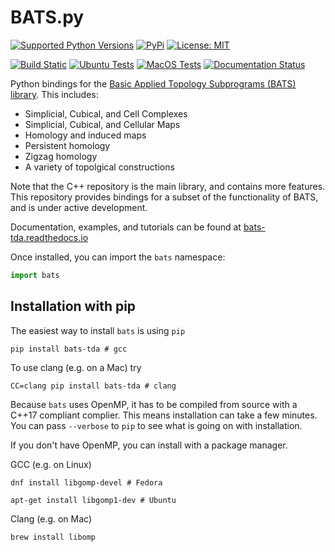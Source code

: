 # BATS.py

[![Supported Python Versions](https://img.shields.io/pypi/pyversions/bats-tda.svg)](https://pypi.org/project/bats-tda/)
[![PyPi](https://img.shields.io/pypi/v/bats-tda.svg)](https://pypi.org/project/bats-tda/)
[![License: MIT](https://img.shields.io/badge/License-MIT-yellow.svg)](https://opensource.org/licenses/MIT)

[![Build Static](https://github.com/CompTop/BATS.py/actions/workflows/build-static.yml/badge.svg)](https://github.com/CompTop/BATS.py/actions/workflows/build-static.yml)
[![Ubuntu Tests](https://github.com/CompTop/BATS.py/workflows/ubuntu-latest/badge.svg)](https://github.com/CompTop/BATS.py/actions/workflows/ubuntu-latest.yml)
[![MacOS Tests](https://github.com/CompTop/BATS.py/workflows/macos-latest/badge.svg)](https://github.com/CompTop/BATS.py/actions/workflows/macos-latest.yml)
[![Documentation Status](https://readthedocs.org/projects/bats-tda/badge/?version=latest)](https://bats-tda.readthedocs.io/en/latest/?badge=latest)


Python bindings for the [Basic Applied Topology Subprograms (BATS) library](https://github.com/CompTop/BATS).
This includes:
* Simplicial, Cubical, and Cell Complexes
* Simplicial, Cubical, and Cellular Maps
* Homology and induced maps
* Persistent homology
* Zigzag homology
* A variety of topolgical constructions

Note that the C++ repository is the main library, and contains more features.  This repository provides bindings for a subset of the functionality of BATS, and is under active development.

Documentation, examples, and tutorials can be found at [bats-tda.readthedocs.io](https://bats-tda.readthedocs.io/en/latest/)

Once installed, you can import the `bats` namespace:
```python
import bats
```

## Installation with pip

The easiest way to install `bats` is using `pip`
```
pip install bats-tda # gcc
```
To use clang (e.g. on a Mac) try
```
CC=clang pip install bats-tda # clang
```

Because `bats` uses OpenMP, it has to be compiled from source with a C++17 compliant complier.  This means installation can take a few minutes.  You can pass `--verbose` to `pip` to see what is going on with installation.

If you don't have OpenMP, you can install with a package manager.

GCC (e.g. on Linux)
```
dnf install libgomp-devel # Fedora
```
```
apt-get install libgomp1-dev # Ubuntu
```

Clang (e.g. on Mac)
```
brew install libomp
```
